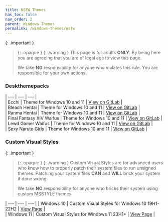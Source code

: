 ```yaml
---
title: NSFW Themes
has_toc: false
nav_order: 2
parent: Windows Themes
permalink: /windows-themes/nsfw
---
```


{: .important }
> {: .opaque }
> {: .warning }
> This page is for adults **ONLY**. By being here you are agreeing that you are of legal age to view this page.
> 
> We take **NO** responsibility for anyone who violates this rule. You are responsible for your own actions.

### Deskthemepacks
 
| --- | --- | --- |  
| Ecchi | Theme for Windows 10 and 11 | [View on GitLab][Ecchi] |  
| Bleach Hentai | Theme for Windows 10 and 11 | [View on GitLab][BLEACHHentai] |  
| Ranma Hentai | Theme for Windows 10 and 11 | [View on GitLab][RanmaHentai] |  
| Final Fantasy XIV Waifus | Theme for Windows 10 and 11 | [View on GitLab][FFXIVWaifus] |  
| Lewd Gamer Waifus | Theme for Windows 10 and 11 | [View on GitLab][LewdGamerWaifus] |  
| Sexy Naruto Girls | Theme for Windows 10 and 11 | [View on GitLab][SexyNarutoGirls] |  

### Custom Visual Styles

{: .important }
> {: .opaque }
> {: .warning }
> Custom Visual Styles are for advanced users who know how to properly patch their system files to run unsigned themes. 
> Patching your system files **CAN** and **WILL** brick your system if done wrong.
>
> We take **NO** responsibility for anyone who bricks their system using custom MSSTYLE themes.
 
| --- | --- | --- |
| Windows 10 | Custom Visual Styles for Windows 10 19H1-22H2 | [View Page][Windows10Themes] |   
| Windows 11 | Custom Visual Styles for Windows 11 23H1+ | [View Page][Windows11Themes] |  

<!-- ////////////////////////////////////////////////////////////////////////////////////////////////////////////////////// -->

[Windows10Themes]: /windows-themes/nsfw/msstyle/windows-10
[Windows11Themes]: /windows-themes/nsfw/msstyle/windows-11

[LewdGamerWaifus]: https://gitlab.com/the-back-room/deskthemepacks/nsfw/lewd-gamer-waifus
[FFXIVWaifus]: https://gitlab.com/the-back-room/deskthemepacks/nsfw/final-fantasy-xiv-waifus
[SexyNarutoGirls]: https://gitlab.com/the-back-room/deskthemepacks/nsfw/sexy-naruto-girls
[Ecchi]: https://gitlab.com/the-back-room/deskthemepacks/nsfw/ecchi
[RanmaHentai]: https://gitlab.com/the-back-room/deskthemepacks/nsfw/ranma-hentai
[BLEACHHentai]: https://gitlab.com/the-back-room/deskthemepacks/nsfw/bleach-hentai

<!-- ////////////////////////////////////////////////////////////////////////////////////////////////////////////////////// -->

[WIP]: /WIP

<!-- ////////////////////////////////////////////////////////////////////////////////////////////////////////////////////// -->
